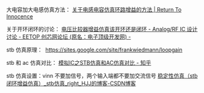 大电容加大电感仿真方法：
[关于电感电容仿真环路增益的方法 | Return To Innocence](http://rt2innocence.net/integrated-circuit/loop-gain-simulation-with-inductor-and-capacitor/)

关于开环闭环的讨论：
[电压比较器增益仿真该开环还是闭环 - Analog/RF IC 设计讨论 - EETOP 创芯网论坛 (原名：电子顶级开发网) -](https://bbs.eetop.cn/thread-898326-1-1.html)

stb 仿真原理：
 https://sites.google.com/site/frankwiedmann/loopgain

stb 和 ac 仿真对比：
[模拟IC之STB仿真和AC仿真对比 - 知乎](https://zhuanlan.zhihu.com/p/640999429)

stb 仿真设置：vinn 不要加信号，两个输入端都不要加交流信号
[稳定性仿真（stb闭环增益仿真）\_stb仿真\_right\_HJJ的博客-CSDN博客](https://blog.csdn.net/qq_36686804/article/details/120641990?spm=1001.2101.3001.6661.1&utm_medium=distribute.pc_relevant_t0.none-task-blog-2%7Edefault%7ECTRLIST%7ERate-1-120641990-blog-121498928.235%5Ev38%5Epc_relevant_sort&depth_1-utm_source=distribute.pc_relevant_t0.none-task-blog-2%7Edefault%7ECTRLIST%7ERate-1-120641990-blog-121498928.235%5Ev38%5Epc_relevant_sort&utm_relevant_index=1)

